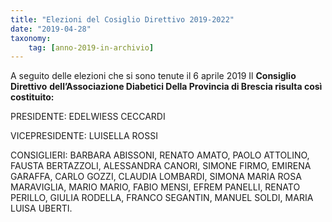 ```yaml
---
title: "Elezioni del Cosiglio Direttivo 2019-2022"
date: "2019-04-28"
taxonomy: 
    tag: [anno-2019-in-archivio]
---
```


A seguito delle elezioni che si sono tenute il 6 aprile 2019 Il **Consiglio Direttivo** **dell’Associazione Diabetici Della Provincia di Brescia risulta così costituito:**

PRESIDENTE: EDELWIESS CECCARDI

VICEPRESIDENTE: LUISELLA ROSSI

CONSIGLIERI: BARBARA ABISSONI, RENATO AMATO, PAOLO ATTOLINO, FAUSTA BERTAZZOLI, ALESSANDRA CANORI, SIMONE FIRMO, EMIRENA GARAFFA, CARLO GOZZI, CLAUDIA LOMBARDI, SIMONA MARIA ROSA MARAVIGLIA, MARIO MARIO, FABIO MENSI, EFREM PANELLI, RENATO PERILLO, GIULIA RODELLA, FRANCO SEGANTIN, MANUEL SOLDI, MARIA LUISA UBERTI.
